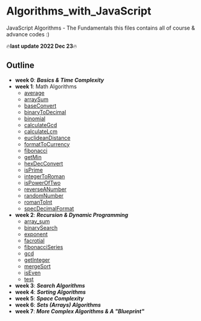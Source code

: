 # Algorithms_with_JavaScript
JavaScript Algorithms - The Fundamentals
this files contains all of course & advance codes :)

🔥**last update 2022 Dec 23**🔥

## Outline
- **week 0**: ***Basics & Time Complexity***
- **week 1**: Math Algorithms
  - [average](Week1/average.js)
  - [arraySum](Week1/arraySum.js)
  - [baseConvert](Week1/baseConvert.js)
  - [binaryToDecimal](Week1/binaryToDecimal.js)
  - [binomial](Week1/binomial.js)
  - [calculateGcd](Week1/calculateGcd.js)
  - [calculateLcm](Week1/calculateLcm.js)
  - [euclideanDistance](Week1/euclideanDistance.js)
  - [formatToCurrency](Week1/formatToCurrency.js)
  - [fibonacci](Week1/fibonacci.js)
  - [getMin](Week1/getMin.js)
  - [hexDecConvert](Week1/hexDecConvert.js)
  - [isPrime](Week1/isPrime.js)
  - [integerToRoman](Week1/integerToRoman.js)
  - [isPowerOfTwo](Week1/isPowerOfTwo.js)
  - [reverseANumber](Week1/reverseANumber.js)
  - [randomNumber](Week1/randomNumber.js)
  - [romanToInt](Week1/romanToInt.js)
  - [specDecimalFormat](Week1/specDecimalFormat.js)
- **week 2**: ***Recursion & Dynamic Programming***
  - [array_sum](Week1/array_sum.js)
  - [binarySearch](Week1/binarySearch.js)
  - [exponent](Week1/exponent.js)
  - [facrotial](Week1/facrotial.js)
  - [fibonacciSeries](Week1/fibonacciSeries.js)
  - [gcd](Week1/gcd.js)
  - [getInteger](Week1/getInteger.js)
  - [mergeSort](Week1/mergeSort.js)
  - [isEven](Week1/isEven.js)
  - [test](Week1/test.js)
- **week 3**: ***Search Algorithms***
- **week 4**: ***Sorting Algorithms***
- **week 5**: ***Space Complexity***
- **week 6**: ***Sets (Arrays) Algorithms***
- **week 7**: ***More Complex Algorithms & A "Blueprint"***
